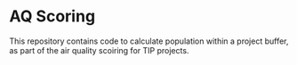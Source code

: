 # AQ Scoring
This repository contains code to calculate population within a project buffer, as part of the air quality scoiring for TIP projects. 
